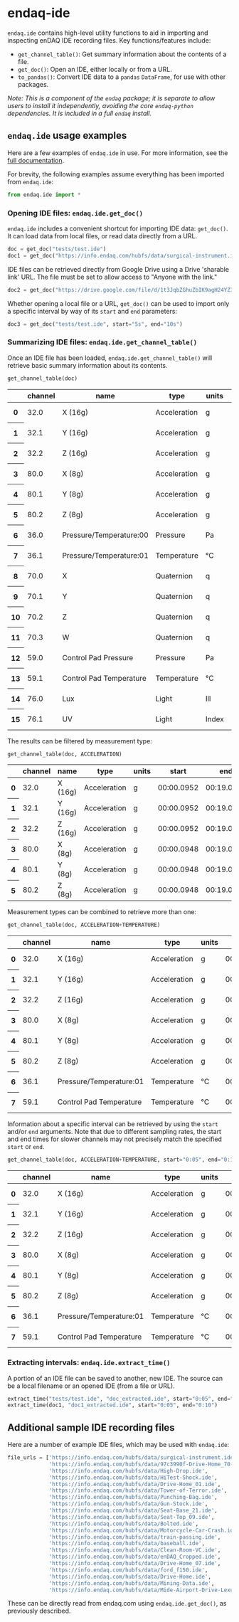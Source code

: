 # endaq-ide

`endaq.ide` contains high-level utility functions to aid in importing and inspecting enDAQ IDE recording files. Key functions/features include:

* `get_channel_table()`: Get summary information about the contents of a file.
* `get_doc()`: Open an IDE, either locally or from a URL.
* `to_pandas()`: Convert IDE data to a `pandas` `DataFrame`, for use with other packages.

*Note: This is a component of the `endaq` package; it is separate to allow users to install it independently, avoiding the core `endaq-python` dependencies. It is included in a full `endaq` install.*

## `endaq.ide` usage examples
Here are a few examples of `endaq.ide` in use. For more information, see the [full documentation]().

For brevity, the following examples assume everything has been imported from `endaq.ide`:
```python
from endaq.ide import *
```

### Opening IDE files: `endaq.ide.get_doc()`
`endaq.ide` includes a convenient shortcut for importing IDE data: `get_doc()`. It can load data from local files, or read data directly from a URL.


```python
doc = get_doc("tests/test.ide")
doc1 = get_doc("https://info.endaq.com/hubfs/data/surgical-instrument.ide")
```

IDE files can be retrieved directly from Google Drive using a Drive 'sharable link' URL. The file must be set to allow access to "Anyone with the link."


```python
doc2 = get_doc("https://drive.google.com/file/d/1t3JqbZGhuZbIK9agH24YZIdVE26-NOF5/view?usp=sharing")
```

Whether opening a local file or a URL, `get_doc()` can be used to import only a specific interval by way of its `start` and `end` parameters:


```python
doc3 = get_doc("tests/test.ide", start="5s", end="10s")
```

### Summarizing IDE files: `endaq.ide.get_channel_table()`
Once an IDE file has been loaded, `endaq.ide.get_channel_table()` will retrieve basic summary information about its contents.


```python
get_channel_table(doc)
```

<table id="T_d2cbb_">
  <thead>
    <tr>
      <th class="blank level0" >&nbsp;</th>
      <th class="col_heading level0 col0" >channel</th>
      <th class="col_heading level0 col1" >name</th>
      <th class="col_heading level0 col2" >type</th>
      <th class="col_heading level0 col3" >units</th>
      <th class="col_heading level0 col4" >start</th>
      <th class="col_heading level0 col5" >end</th>
      <th class="col_heading level0 col6" >duration</th>
      <th class="col_heading level0 col7" >samples</th>
      <th class="col_heading level0 col8" >rate</th>
    </tr>
  </thead>
  <tbody>
    <tr>
      <th id="T_d2cbb_level0_row0" class="row_heading level0 row0" >0</th>
      <td id="T_d2cbb_row0_col0" class="data row0 col0" >32.0</td>
      <td id="T_d2cbb_row0_col1" class="data row0 col1" >X (16g)</td>
      <td id="T_d2cbb_row0_col2" class="data row0 col2" >Acceleration</td>
      <td id="T_d2cbb_row0_col3" class="data row0 col3" >g</td>
      <td id="T_d2cbb_row0_col4" class="data row0 col4" >00:00.0952</td>
      <td id="T_d2cbb_row0_col5" class="data row0 col5" >00:19.0012</td>
      <td id="T_d2cbb_row0_col6" class="data row0 col6" >00:18.0059</td>
      <td id="T_d2cbb_row0_col7" class="data row0 col7" >7113</td>
      <td id="T_d2cbb_row0_col8" class="data row0 col8" >393.86 Hz</td>
    </tr>
    <tr>
      <th id="T_d2cbb_level0_row1" class="row_heading level0 row1" >1</th>
      <td id="T_d2cbb_row1_col0" class="data row1 col0" >32.1</td>
      <td id="T_d2cbb_row1_col1" class="data row1 col1" >Y (16g)</td>
      <td id="T_d2cbb_row1_col2" class="data row1 col2" >Acceleration</td>
      <td id="T_d2cbb_row1_col3" class="data row1 col3" >g</td>
      <td id="T_d2cbb_row1_col4" class="data row1 col4" >00:00.0952</td>
      <td id="T_d2cbb_row1_col5" class="data row1 col5" >00:19.0012</td>
      <td id="T_d2cbb_row1_col6" class="data row1 col6" >00:18.0059</td>
      <td id="T_d2cbb_row1_col7" class="data row1 col7" >7113</td>
      <td id="T_d2cbb_row1_col8" class="data row1 col8" >393.86 Hz</td>
    </tr>
    <tr>
      <th id="T_d2cbb_level0_row2" class="row_heading level0 row2" >2</th>
      <td id="T_d2cbb_row2_col0" class="data row2 col0" >32.2</td>
      <td id="T_d2cbb_row2_col1" class="data row2 col1" >Z (16g)</td>
      <td id="T_d2cbb_row2_col2" class="data row2 col2" >Acceleration</td>
      <td id="T_d2cbb_row2_col3" class="data row2 col3" >g</td>
      <td id="T_d2cbb_row2_col4" class="data row2 col4" >00:00.0952</td>
      <td id="T_d2cbb_row2_col5" class="data row2 col5" >00:19.0012</td>
      <td id="T_d2cbb_row2_col6" class="data row2 col6" >00:18.0059</td>
      <td id="T_d2cbb_row2_col7" class="data row2 col7" >7113</td>
      <td id="T_d2cbb_row2_col8" class="data row2 col8" >393.86 Hz</td>
    </tr>
    <tr>
      <th id="T_d2cbb_level0_row3" class="row_heading level0 row3" >3</th>
      <td id="T_d2cbb_row3_col0" class="data row3 col0" >80.0</td>
      <td id="T_d2cbb_row3_col1" class="data row3 col1" >X (8g)</td>
      <td id="T_d2cbb_row3_col2" class="data row3 col2" >Acceleration</td>
      <td id="T_d2cbb_row3_col3" class="data row3 col3" >g</td>
      <td id="T_d2cbb_row3_col4" class="data row3 col4" >00:00.0948</td>
      <td id="T_d2cbb_row3_col5" class="data row3 col5" >00:19.0013</td>
      <td id="T_d2cbb_row3_col6" class="data row3 col6" >00:18.0064</td>
      <td id="T_d2cbb_row3_col7" class="data row3 col7" >9070</td>
      <td id="T_d2cbb_row3_col8" class="data row3 col8" >502.09 Hz</td>
    </tr>
    <tr>
      <th id="T_d2cbb_level0_row4" class="row_heading level0 row4" >4</th>
      <td id="T_d2cbb_row4_col0" class="data row4 col0" >80.1</td>
      <td id="T_d2cbb_row4_col1" class="data row4 col1" >Y (8g)</td>
      <td id="T_d2cbb_row4_col2" class="data row4 col2" >Acceleration</td>
      <td id="T_d2cbb_row4_col3" class="data row4 col3" >g</td>
      <td id="T_d2cbb_row4_col4" class="data row4 col4" >00:00.0948</td>
      <td id="T_d2cbb_row4_col5" class="data row4 col5" >00:19.0013</td>
      <td id="T_d2cbb_row4_col6" class="data row4 col6" >00:18.0064</td>
      <td id="T_d2cbb_row4_col7" class="data row4 col7" >9070</td>
      <td id="T_d2cbb_row4_col8" class="data row4 col8" >502.09 Hz</td>
    </tr>
    <tr>
      <th id="T_d2cbb_level0_row5" class="row_heading level0 row5" >5</th>
      <td id="T_d2cbb_row5_col0" class="data row5 col0" >80.2</td>
      <td id="T_d2cbb_row5_col1" class="data row5 col1" >Z (8g)</td>
      <td id="T_d2cbb_row5_col2" class="data row5 col2" >Acceleration</td>
      <td id="T_d2cbb_row5_col3" class="data row5 col3" >g</td>
      <td id="T_d2cbb_row5_col4" class="data row5 col4" >00:00.0948</td>
      <td id="T_d2cbb_row5_col5" class="data row5 col5" >00:19.0013</td>
      <td id="T_d2cbb_row5_col6" class="data row5 col6" >00:18.0064</td>
      <td id="T_d2cbb_row5_col7" class="data row5 col7" >9070</td>
      <td id="T_d2cbb_row5_col8" class="data row5 col8" >502.09 Hz</td>
    </tr>
    <tr>
      <th id="T_d2cbb_level0_row6" class="row_heading level0 row6" >6</th>
      <td id="T_d2cbb_row6_col0" class="data row6 col0" >36.0</td>
      <td id="T_d2cbb_row6_col1" class="data row6 col1" >Pressure/Temperature:00</td>
      <td id="T_d2cbb_row6_col2" class="data row6 col2" >Pressure</td>
      <td id="T_d2cbb_row6_col3" class="data row6 col3" >Pa</td>
      <td id="T_d2cbb_row6_col4" class="data row6 col4" >00:00.0945</td>
      <td id="T_d2cbb_row6_col5" class="data row6 col5" >00:19.0175</td>
      <td id="T_d2cbb_row6_col6" class="data row6 col6" >00:18.0230</td>
      <td id="T_d2cbb_row6_col7" class="data row6 col7" >20</td>
      <td id="T_d2cbb_row6_col8" class="data row6 col8" >1.10 Hz</td>
    </tr>
    <tr>
      <th id="T_d2cbb_level0_row7" class="row_heading level0 row7" >7</th>
      <td id="T_d2cbb_row7_col0" class="data row7 col0" >36.1</td>
      <td id="T_d2cbb_row7_col1" class="data row7 col1" >Pressure/Temperature:01</td>
      <td id="T_d2cbb_row7_col2" class="data row7 col2" >Temperature</td>
      <td id="T_d2cbb_row7_col3" class="data row7 col3" >°C</td>
      <td id="T_d2cbb_row7_col4" class="data row7 col4" >00:00.0945</td>
      <td id="T_d2cbb_row7_col5" class="data row7 col5" >00:19.0175</td>
      <td id="T_d2cbb_row7_col6" class="data row7 col6" >00:18.0230</td>
      <td id="T_d2cbb_row7_col7" class="data row7 col7" >20</td>
      <td id="T_d2cbb_row7_col8" class="data row7 col8" >1.10 Hz</td>
    </tr>
    <tr>
      <th id="T_d2cbb_level0_row8" class="row_heading level0 row8" >8</th>
      <td id="T_d2cbb_row8_col0" class="data row8 col0" >70.0</td>
      <td id="T_d2cbb_row8_col1" class="data row8 col1" >X</td>
      <td id="T_d2cbb_row8_col2" class="data row8 col2" >Quaternion</td>
      <td id="T_d2cbb_row8_col3" class="data row8 col3" >q</td>
      <td id="T_d2cbb_row8_col4" class="data row8 col4" >00:01.0132</td>
      <td id="T_d2cbb_row8_col5" class="data row8 col5" >00:18.0954</td>
      <td id="T_d2cbb_row8_col6" class="data row8 col6" >00:17.0821</td>
      <td id="T_d2cbb_row8_col7" class="data row8 col7" >1755</td>
      <td id="T_d2cbb_row8_col8" class="data row8 col8" >98.47 Hz</td>
    </tr>
    <tr>
      <th id="T_d2cbb_level0_row9" class="row_heading level0 row9" >9</th>
      <td id="T_d2cbb_row9_col0" class="data row9 col0" >70.1</td>
      <td id="T_d2cbb_row9_col1" class="data row9 col1" >Y</td>
      <td id="T_d2cbb_row9_col2" class="data row9 col2" >Quaternion</td>
      <td id="T_d2cbb_row9_col3" class="data row9 col3" >q</td>
      <td id="T_d2cbb_row9_col4" class="data row9 col4" >00:01.0132</td>
      <td id="T_d2cbb_row9_col5" class="data row9 col5" >00:18.0954</td>
      <td id="T_d2cbb_row9_col6" class="data row9 col6" >00:17.0821</td>
      <td id="T_d2cbb_row9_col7" class="data row9 col7" >1755</td>
      <td id="T_d2cbb_row9_col8" class="data row9 col8" >98.47 Hz</td>
    </tr>
    <tr>
      <th id="T_d2cbb_level0_row10" class="row_heading level0 row10" >10</th>
      <td id="T_d2cbb_row10_col0" class="data row10 col0" >70.2</td>
      <td id="T_d2cbb_row10_col1" class="data row10 col1" >Z</td>
      <td id="T_d2cbb_row10_col2" class="data row10 col2" >Quaternion</td>
      <td id="T_d2cbb_row10_col3" class="data row10 col3" >q</td>
      <td id="T_d2cbb_row10_col4" class="data row10 col4" >00:01.0132</td>
      <td id="T_d2cbb_row10_col5" class="data row10 col5" >00:18.0954</td>
      <td id="T_d2cbb_row10_col6" class="data row10 col6" >00:17.0821</td>
      <td id="T_d2cbb_row10_col7" class="data row10 col7" >1755</td>
      <td id="T_d2cbb_row10_col8" class="data row10 col8" >98.47 Hz</td>
    </tr>
    <tr>
      <th id="T_d2cbb_level0_row11" class="row_heading level0 row11" >11</th>
      <td id="T_d2cbb_row11_col0" class="data row11 col0" >70.3</td>
      <td id="T_d2cbb_row11_col1" class="data row11 col1" >W</td>
      <td id="T_d2cbb_row11_col2" class="data row11 col2" >Quaternion</td>
      <td id="T_d2cbb_row11_col3" class="data row11 col3" >q</td>
      <td id="T_d2cbb_row11_col4" class="data row11 col4" >00:01.0132</td>
      <td id="T_d2cbb_row11_col5" class="data row11 col5" >00:18.0954</td>
      <td id="T_d2cbb_row11_col6" class="data row11 col6" >00:17.0821</td>
      <td id="T_d2cbb_row11_col7" class="data row11 col7" >1755</td>
      <td id="T_d2cbb_row11_col8" class="data row11 col8" >98.47 Hz</td>
    </tr>
    <tr>
      <th id="T_d2cbb_level0_row12" class="row_heading level0 row12" >12</th>
      <td id="T_d2cbb_row12_col0" class="data row12 col0" >59.0</td>
      <td id="T_d2cbb_row12_col1" class="data row12 col1" >Control Pad Pressure</td>
      <td id="T_d2cbb_row12_col2" class="data row12 col2" >Pressure</td>
      <td id="T_d2cbb_row12_col3" class="data row12 col3" >Pa</td>
      <td id="T_d2cbb_row12_col4" class="data row12 col4" >00:00.0979</td>
      <td id="T_d2cbb_row12_col5" class="data row12 col5" >00:18.0910</td>
      <td id="T_d2cbb_row12_col6" class="data row12 col6" >00:17.0931</td>
      <td id="T_d2cbb_row12_col7" class="data row12 col7" >180</td>
      <td id="T_d2cbb_row12_col8" class="data row12 col8" >10.04 Hz</td>
    </tr>
    <tr>
      <th id="T_d2cbb_level0_row13" class="row_heading level0 row13" >13</th>
      <td id="T_d2cbb_row13_col0" class="data row13 col0" >59.1</td>
      <td id="T_d2cbb_row13_col1" class="data row13 col1" >Control Pad Temperature</td>
      <td id="T_d2cbb_row13_col2" class="data row13 col2" >Temperature</td>
      <td id="T_d2cbb_row13_col3" class="data row13 col3" >°C</td>
      <td id="T_d2cbb_row13_col4" class="data row13 col4" >00:00.0979</td>
      <td id="T_d2cbb_row13_col5" class="data row13 col5" >00:18.0910</td>
      <td id="T_d2cbb_row13_col6" class="data row13 col6" >00:17.0931</td>
      <td id="T_d2cbb_row13_col7" class="data row13 col7" >180</td>
      <td id="T_d2cbb_row13_col8" class="data row13 col8" >10.04 Hz</td>
    </tr>
    <tr>
      <th id="T_d2cbb_level0_row14" class="row_heading level0 row14" >14</th>
      <td id="T_d2cbb_row14_col0" class="data row14 col0" >76.0</td>
      <td id="T_d2cbb_row14_col1" class="data row14 col1" >Lux</td>
      <td id="T_d2cbb_row14_col2" class="data row14 col2" >Light</td>
      <td id="T_d2cbb_row14_col3" class="data row14 col3" >Ill</td>
      <td id="T_d2cbb_row14_col4" class="data row14 col4" >00:00.0000</td>
      <td id="T_d2cbb_row14_col5" class="data row14 col5" >00:18.0737</td>
      <td id="T_d2cbb_row14_col6" class="data row14 col6" >00:18.0737</td>
      <td id="T_d2cbb_row14_col7" class="data row14 col7" >71</td>
      <td id="T_d2cbb_row14_col8" class="data row14 col8" >3.79 Hz</td>
    </tr>
    <tr>
      <th id="T_d2cbb_level0_row15" class="row_heading level0 row15" >15</th>
      <td id="T_d2cbb_row15_col0" class="data row15 col0" >76.1</td>
      <td id="T_d2cbb_row15_col1" class="data row15 col1" >UV</td>
      <td id="T_d2cbb_row15_col2" class="data row15 col2" >Light</td>
      <td id="T_d2cbb_row15_col3" class="data row15 col3" >Index</td>
      <td id="T_d2cbb_row15_col4" class="data row15 col4" >00:00.0000</td>
      <td id="T_d2cbb_row15_col5" class="data row15 col5" >00:18.0737</td>
      <td id="T_d2cbb_row15_col6" class="data row15 col6" >00:18.0737</td>
      <td id="T_d2cbb_row15_col7" class="data row15 col7" >71</td>
      <td id="T_d2cbb_row15_col8" class="data row15 col8" >3.79 Hz</td>
    </tr>
  </tbody>
</table>




The results can be filtered by measurement type:


```python
get_channel_table(doc, ACCELERATION)
```



<table id="T_9f9cf_">
  <thead>
    <tr>
      <th class="blank level0" >&nbsp;</th>
      <th class="col_heading level0 col0" >channel</th>
      <th class="col_heading level0 col1" >name</th>
      <th class="col_heading level0 col2" >type</th>
      <th class="col_heading level0 col3" >units</th>
      <th class="col_heading level0 col4" >start</th>
      <th class="col_heading level0 col5" >end</th>
      <th class="col_heading level0 col6" >duration</th>
      <th class="col_heading level0 col7" >samples</th>
      <th class="col_heading level0 col8" >rate</th>
    </tr>
  </thead>
  <tbody>
    <tr>
      <th id="T_9f9cf_level0_row0" class="row_heading level0 row0" >0</th>
      <td id="T_9f9cf_row0_col0" class="data row0 col0" >32.0</td>
      <td id="T_9f9cf_row0_col1" class="data row0 col1" >X (16g)</td>
      <td id="T_9f9cf_row0_col2" class="data row0 col2" >Acceleration</td>
      <td id="T_9f9cf_row0_col3" class="data row0 col3" >g</td>
      <td id="T_9f9cf_row0_col4" class="data row0 col4" >00:00.0952</td>
      <td id="T_9f9cf_row0_col5" class="data row0 col5" >00:19.0012</td>
      <td id="T_9f9cf_row0_col6" class="data row0 col6" >00:18.0059</td>
      <td id="T_9f9cf_row0_col7" class="data row0 col7" >7113</td>
      <td id="T_9f9cf_row0_col8" class="data row0 col8" >393.86 Hz</td>
    </tr>
    <tr>
      <th id="T_9f9cf_level0_row1" class="row_heading level0 row1" >1</th>
      <td id="T_9f9cf_row1_col0" class="data row1 col0" >32.1</td>
      <td id="T_9f9cf_row1_col1" class="data row1 col1" >Y (16g)</td>
      <td id="T_9f9cf_row1_col2" class="data row1 col2" >Acceleration</td>
      <td id="T_9f9cf_row1_col3" class="data row1 col3" >g</td>
      <td id="T_9f9cf_row1_col4" class="data row1 col4" >00:00.0952</td>
      <td id="T_9f9cf_row1_col5" class="data row1 col5" >00:19.0012</td>
      <td id="T_9f9cf_row1_col6" class="data row1 col6" >00:18.0059</td>
      <td id="T_9f9cf_row1_col7" class="data row1 col7" >7113</td>
      <td id="T_9f9cf_row1_col8" class="data row1 col8" >393.86 Hz</td>
    </tr>
    <tr>
      <th id="T_9f9cf_level0_row2" class="row_heading level0 row2" >2</th>
      <td id="T_9f9cf_row2_col0" class="data row2 col0" >32.2</td>
      <td id="T_9f9cf_row2_col1" class="data row2 col1" >Z (16g)</td>
      <td id="T_9f9cf_row2_col2" class="data row2 col2" >Acceleration</td>
      <td id="T_9f9cf_row2_col3" class="data row2 col3" >g</td>
      <td id="T_9f9cf_row2_col4" class="data row2 col4" >00:00.0952</td>
      <td id="T_9f9cf_row2_col5" class="data row2 col5" >00:19.0012</td>
      <td id="T_9f9cf_row2_col6" class="data row2 col6" >00:18.0059</td>
      <td id="T_9f9cf_row2_col7" class="data row2 col7" >7113</td>
      <td id="T_9f9cf_row2_col8" class="data row2 col8" >393.86 Hz</td>
    </tr>
    <tr>
      <th id="T_9f9cf_level0_row3" class="row_heading level0 row3" >3</th>
      <td id="T_9f9cf_row3_col0" class="data row3 col0" >80.0</td>
      <td id="T_9f9cf_row3_col1" class="data row3 col1" >X (8g)</td>
      <td id="T_9f9cf_row3_col2" class="data row3 col2" >Acceleration</td>
      <td id="T_9f9cf_row3_col3" class="data row3 col3" >g</td>
      <td id="T_9f9cf_row3_col4" class="data row3 col4" >00:00.0948</td>
      <td id="T_9f9cf_row3_col5" class="data row3 col5" >00:19.0013</td>
      <td id="T_9f9cf_row3_col6" class="data row3 col6" >00:18.0064</td>
      <td id="T_9f9cf_row3_col7" class="data row3 col7" >9070</td>
      <td id="T_9f9cf_row3_col8" class="data row3 col8" >502.09 Hz</td>
    </tr>
    <tr>
      <th id="T_9f9cf_level0_row4" class="row_heading level0 row4" >4</th>
      <td id="T_9f9cf_row4_col0" class="data row4 col0" >80.1</td>
      <td id="T_9f9cf_row4_col1" class="data row4 col1" >Y (8g)</td>
      <td id="T_9f9cf_row4_col2" class="data row4 col2" >Acceleration</td>
      <td id="T_9f9cf_row4_col3" class="data row4 col3" >g</td>
      <td id="T_9f9cf_row4_col4" class="data row4 col4" >00:00.0948</td>
      <td id="T_9f9cf_row4_col5" class="data row4 col5" >00:19.0013</td>
      <td id="T_9f9cf_row4_col6" class="data row4 col6" >00:18.0064</td>
      <td id="T_9f9cf_row4_col7" class="data row4 col7" >9070</td>
      <td id="T_9f9cf_row4_col8" class="data row4 col8" >502.09 Hz</td>
    </tr>
    <tr>
      <th id="T_9f9cf_level0_row5" class="row_heading level0 row5" >5</th>
      <td id="T_9f9cf_row5_col0" class="data row5 col0" >80.2</td>
      <td id="T_9f9cf_row5_col1" class="data row5 col1" >Z (8g)</td>
      <td id="T_9f9cf_row5_col2" class="data row5 col2" >Acceleration</td>
      <td id="T_9f9cf_row5_col3" class="data row5 col3" >g</td>
      <td id="T_9f9cf_row5_col4" class="data row5 col4" >00:00.0948</td>
      <td id="T_9f9cf_row5_col5" class="data row5 col5" >00:19.0013</td>
      <td id="T_9f9cf_row5_col6" class="data row5 col6" >00:18.0064</td>
      <td id="T_9f9cf_row5_col7" class="data row5 col7" >9070</td>
      <td id="T_9f9cf_row5_col8" class="data row5 col8" >502.09 Hz</td>
    </tr>
  </tbody>
</table>




Measurement types can be combined to retrieve more than one:


```python
get_channel_table(doc, ACCELERATION+TEMPERATURE)
```



<table id="T_68598_">
  <thead>
    <tr>
      <th class="blank level0" >&nbsp;</th>
      <th class="col_heading level0 col0" >channel</th>
      <th class="col_heading level0 col1" >name</th>
      <th class="col_heading level0 col2" >type</th>
      <th class="col_heading level0 col3" >units</th>
      <th class="col_heading level0 col4" >start</th>
      <th class="col_heading level0 col5" >end</th>
      <th class="col_heading level0 col6" >duration</th>
      <th class="col_heading level0 col7" >samples</th>
      <th class="col_heading level0 col8" >rate</th>
    </tr>
  </thead>
  <tbody>
    <tr>
      <th id="T_68598_level0_row0" class="row_heading level0 row0" >0</th>
      <td id="T_68598_row0_col0" class="data row0 col0" >32.0</td>
      <td id="T_68598_row0_col1" class="data row0 col1" >X (16g)</td>
      <td id="T_68598_row0_col2" class="data row0 col2" >Acceleration</td>
      <td id="T_68598_row0_col3" class="data row0 col3" >g</td>
      <td id="T_68598_row0_col4" class="data row0 col4" >00:00.0952</td>
      <td id="T_68598_row0_col5" class="data row0 col5" >00:19.0012</td>
      <td id="T_68598_row0_col6" class="data row0 col6" >00:18.0059</td>
      <td id="T_68598_row0_col7" class="data row0 col7" >7113</td>
      <td id="T_68598_row0_col8" class="data row0 col8" >393.86 Hz</td>
    </tr>
    <tr>
      <th id="T_68598_level0_row1" class="row_heading level0 row1" >1</th>
      <td id="T_68598_row1_col0" class="data row1 col0" >32.1</td>
      <td id="T_68598_row1_col1" class="data row1 col1" >Y (16g)</td>
      <td id="T_68598_row1_col2" class="data row1 col2" >Acceleration</td>
      <td id="T_68598_row1_col3" class="data row1 col3" >g</td>
      <td id="T_68598_row1_col4" class="data row1 col4" >00:00.0952</td>
      <td id="T_68598_row1_col5" class="data row1 col5" >00:19.0012</td>
      <td id="T_68598_row1_col6" class="data row1 col6" >00:18.0059</td>
      <td id="T_68598_row1_col7" class="data row1 col7" >7113</td>
      <td id="T_68598_row1_col8" class="data row1 col8" >393.86 Hz</td>
    </tr>
    <tr>
      <th id="T_68598_level0_row2" class="row_heading level0 row2" >2</th>
      <td id="T_68598_row2_col0" class="data row2 col0" >32.2</td>
      <td id="T_68598_row2_col1" class="data row2 col1" >Z (16g)</td>
      <td id="T_68598_row2_col2" class="data row2 col2" >Acceleration</td>
      <td id="T_68598_row2_col3" class="data row2 col3" >g</td>
      <td id="T_68598_row2_col4" class="data row2 col4" >00:00.0952</td>
      <td id="T_68598_row2_col5" class="data row2 col5" >00:19.0012</td>
      <td id="T_68598_row2_col6" class="data row2 col6" >00:18.0059</td>
      <td id="T_68598_row2_col7" class="data row2 col7" >7113</td>
      <td id="T_68598_row2_col8" class="data row2 col8" >393.86 Hz</td>
    </tr>
    <tr>
      <th id="T_68598_level0_row3" class="row_heading level0 row3" >3</th>
      <td id="T_68598_row3_col0" class="data row3 col0" >80.0</td>
      <td id="T_68598_row3_col1" class="data row3 col1" >X (8g)</td>
      <td id="T_68598_row3_col2" class="data row3 col2" >Acceleration</td>
      <td id="T_68598_row3_col3" class="data row3 col3" >g</td>
      <td id="T_68598_row3_col4" class="data row3 col4" >00:00.0948</td>
      <td id="T_68598_row3_col5" class="data row3 col5" >00:19.0013</td>
      <td id="T_68598_row3_col6" class="data row3 col6" >00:18.0064</td>
      <td id="T_68598_row3_col7" class="data row3 col7" >9070</td>
      <td id="T_68598_row3_col8" class="data row3 col8" >502.09 Hz</td>
    </tr>
    <tr>
      <th id="T_68598_level0_row4" class="row_heading level0 row4" >4</th>
      <td id="T_68598_row4_col0" class="data row4 col0" >80.1</td>
      <td id="T_68598_row4_col1" class="data row4 col1" >Y (8g)</td>
      <td id="T_68598_row4_col2" class="data row4 col2" >Acceleration</td>
      <td id="T_68598_row4_col3" class="data row4 col3" >g</td>
      <td id="T_68598_row4_col4" class="data row4 col4" >00:00.0948</td>
      <td id="T_68598_row4_col5" class="data row4 col5" >00:19.0013</td>
      <td id="T_68598_row4_col6" class="data row4 col6" >00:18.0064</td>
      <td id="T_68598_row4_col7" class="data row4 col7" >9070</td>
      <td id="T_68598_row4_col8" class="data row4 col8" >502.09 Hz</td>
    </tr>
    <tr>
      <th id="T_68598_level0_row5" class="row_heading level0 row5" >5</th>
      <td id="T_68598_row5_col0" class="data row5 col0" >80.2</td>
      <td id="T_68598_row5_col1" class="data row5 col1" >Z (8g)</td>
      <td id="T_68598_row5_col2" class="data row5 col2" >Acceleration</td>
      <td id="T_68598_row5_col3" class="data row5 col3" >g</td>
      <td id="T_68598_row5_col4" class="data row5 col4" >00:00.0948</td>
      <td id="T_68598_row5_col5" class="data row5 col5" >00:19.0013</td>
      <td id="T_68598_row5_col6" class="data row5 col6" >00:18.0064</td>
      <td id="T_68598_row5_col7" class="data row5 col7" >9070</td>
      <td id="T_68598_row5_col8" class="data row5 col8" >502.09 Hz</td>
    </tr>
    <tr>
      <th id="T_68598_level0_row6" class="row_heading level0 row6" >6</th>
      <td id="T_68598_row6_col0" class="data row6 col0" >36.1</td>
      <td id="T_68598_row6_col1" class="data row6 col1" >Pressure/Temperature:01</td>
      <td id="T_68598_row6_col2" class="data row6 col2" >Temperature</td>
      <td id="T_68598_row6_col3" class="data row6 col3" >°C</td>
      <td id="T_68598_row6_col4" class="data row6 col4" >00:00.0945</td>
      <td id="T_68598_row6_col5" class="data row6 col5" >00:19.0175</td>
      <td id="T_68598_row6_col6" class="data row6 col6" >00:18.0230</td>
      <td id="T_68598_row6_col7" class="data row6 col7" >20</td>
      <td id="T_68598_row6_col8" class="data row6 col8" >1.10 Hz</td>
    </tr>
    <tr>
      <th id="T_68598_level0_row7" class="row_heading level0 row7" >7</th>
      <td id="T_68598_row7_col0" class="data row7 col0" >59.1</td>
      <td id="T_68598_row7_col1" class="data row7 col1" >Control Pad Temperature</td>
      <td id="T_68598_row7_col2" class="data row7 col2" >Temperature</td>
      <td id="T_68598_row7_col3" class="data row7 col3" >°C</td>
      <td id="T_68598_row7_col4" class="data row7 col4" >00:00.0979</td>
      <td id="T_68598_row7_col5" class="data row7 col5" >00:18.0910</td>
      <td id="T_68598_row7_col6" class="data row7 col6" >00:17.0931</td>
      <td id="T_68598_row7_col7" class="data row7 col7" >180</td>
      <td id="T_68598_row7_col8" class="data row7 col8" >10.04 Hz</td>
    </tr>
  </tbody>
</table>




Information about a specific interval can be retrieved by using the `start` and/or `end` arguments. Note that due to different sampling rates, the start and end times for slower channels may not precisely match the specified `start` or `end`.


```python
get_channel_table(doc, ACCELERATION+TEMPERATURE, start="0:05", end="0:10")
```




<table id="T_6ade9_">
  <thead>
    <tr>
      <th class="blank level0" >&nbsp;</th>
      <th class="col_heading level0 col0" >channel</th>
      <th class="col_heading level0 col1" >name</th>
      <th class="col_heading level0 col2" >type</th>
      <th class="col_heading level0 col3" >units</th>
      <th class="col_heading level0 col4" >start</th>
      <th class="col_heading level0 col5" >end</th>
      <th class="col_heading level0 col6" >duration</th>
      <th class="col_heading level0 col7" >samples</th>
      <th class="col_heading level0 col8" >rate</th>
    </tr>
  </thead>
  <tbody>
    <tr>
      <th id="T_6ade9_level0_row0" class="row_heading level0 row0" >0</th>
      <td id="T_6ade9_row0_col0" class="data row0 col0" >32.0</td>
      <td id="T_6ade9_row0_col1" class="data row0 col1" >X (16g)</td>
      <td id="T_6ade9_row0_col2" class="data row0 col2" >Acceleration</td>
      <td id="T_6ade9_row0_col3" class="data row0 col3" >g</td>
      <td id="T_6ade9_row0_col4" class="data row0 col4" >00:05.0000</td>
      <td id="T_6ade9_row0_col5" class="data row0 col5" >00:10.0001</td>
      <td id="T_6ade9_row0_col6" class="data row0 col6" >00:05.0000</td>
      <td id="T_6ade9_row0_col7" class="data row0 col7" >1969</td>
      <td id="T_6ade9_row0_col8" class="data row0 col8" >393.75 Hz</td>
    </tr>
    <tr>
      <th id="T_6ade9_level0_row1" class="row_heading level0 row1" >1</th>
      <td id="T_6ade9_row1_col0" class="data row1 col0" >32.1</td>
      <td id="T_6ade9_row1_col1" class="data row1 col1" >Y (16g)</td>
      <td id="T_6ade9_row1_col2" class="data row1 col2" >Acceleration</td>
      <td id="T_6ade9_row1_col3" class="data row1 col3" >g</td>
      <td id="T_6ade9_row1_col4" class="data row1 col4" >00:05.0000</td>
      <td id="T_6ade9_row1_col5" class="data row1 col5" >00:10.0001</td>
      <td id="T_6ade9_row1_col6" class="data row1 col6" >00:05.0000</td>
      <td id="T_6ade9_row1_col7" class="data row1 col7" >1969</td>
      <td id="T_6ade9_row1_col8" class="data row1 col8" >393.75 Hz</td>
    </tr>
    <tr>
      <th id="T_6ade9_level0_row2" class="row_heading level0 row2" >2</th>
      <td id="T_6ade9_row2_col0" class="data row2 col0" >32.2</td>
      <td id="T_6ade9_row2_col1" class="data row2 col1" >Z (16g)</td>
      <td id="T_6ade9_row2_col2" class="data row2 col2" >Acceleration</td>
      <td id="T_6ade9_row2_col3" class="data row2 col3" >g</td>
      <td id="T_6ade9_row2_col4" class="data row2 col4" >00:05.0000</td>
      <td id="T_6ade9_row2_col5" class="data row2 col5" >00:10.0001</td>
      <td id="T_6ade9_row2_col6" class="data row2 col6" >00:05.0000</td>
      <td id="T_6ade9_row2_col7" class="data row2 col7" >1969</td>
      <td id="T_6ade9_row2_col8" class="data row2 col8" >393.75 Hz</td>
    </tr>
    <tr>
      <th id="T_6ade9_level0_row3" class="row_heading level0 row3" >3</th>
      <td id="T_6ade9_row3_col0" class="data row3 col0" >80.0</td>
      <td id="T_6ade9_row3_col1" class="data row3 col1" >X (8g)</td>
      <td id="T_6ade9_row3_col2" class="data row3 col2" >Acceleration</td>
      <td id="T_6ade9_row3_col3" class="data row3 col3" >g</td>
      <td id="T_6ade9_row3_col4" class="data row3 col4" >00:05.0000</td>
      <td id="T_6ade9_row3_col5" class="data row3 col5" >00:10.0001</td>
      <td id="T_6ade9_row3_col6" class="data row3 col6" >00:05.0000</td>
      <td id="T_6ade9_row3_col7" class="data row3 col7" >2510</td>
      <td id="T_6ade9_row3_col8" class="data row3 col8" >501.98 Hz</td>
    </tr>
    <tr>
      <th id="T_6ade9_level0_row4" class="row_heading level0 row4" >4</th>
      <td id="T_6ade9_row4_col0" class="data row4 col0" >80.1</td>
      <td id="T_6ade9_row4_col1" class="data row4 col1" >Y (8g)</td>
      <td id="T_6ade9_row4_col2" class="data row4 col2" >Acceleration</td>
      <td id="T_6ade9_row4_col3" class="data row4 col3" >g</td>
      <td id="T_6ade9_row4_col4" class="data row4 col4" >00:05.0000</td>
      <td id="T_6ade9_row4_col5" class="data row4 col5" >00:10.0001</td>
      <td id="T_6ade9_row4_col6" class="data row4 col6" >00:05.0000</td>
      <td id="T_6ade9_row4_col7" class="data row4 col7" >2510</td>
      <td id="T_6ade9_row4_col8" class="data row4 col8" >501.98 Hz</td>
    </tr>
    <tr>
      <th id="T_6ade9_level0_row5" class="row_heading level0 row5" >5</th>
      <td id="T_6ade9_row5_col0" class="data row5 col0" >80.2</td>
      <td id="T_6ade9_row5_col1" class="data row5 col1" >Z (8g)</td>
      <td id="T_6ade9_row5_col2" class="data row5 col2" >Acceleration</td>
      <td id="T_6ade9_row5_col3" class="data row5 col3" >g</td>
      <td id="T_6ade9_row5_col4" class="data row5 col4" >00:05.0000</td>
      <td id="T_6ade9_row5_col5" class="data row5 col5" >00:10.0001</td>
      <td id="T_6ade9_row5_col6" class="data row5 col6" >00:05.0000</td>
      <td id="T_6ade9_row5_col7" class="data row5 col7" >2510</td>
      <td id="T_6ade9_row5_col8" class="data row5 col8" >501.98 Hz</td>
    </tr>
    <tr>
      <th id="T_6ade9_level0_row6" class="row_heading level0 row6" >6</th>
      <td id="T_6ade9_row6_col0" class="data row6 col0" >36.1</td>
      <td id="T_6ade9_row6_col1" class="data row6 col1" >Pressure/Temperature:01</td>
      <td id="T_6ade9_row6_col2" class="data row6 col2" >Temperature</td>
      <td id="T_6ade9_row6_col3" class="data row6 col3" >°C</td>
      <td id="T_6ade9_row6_col4" class="data row6 col4" >00:04.0954</td>
      <td id="T_6ade9_row6_col5" class="data row6 col5" >00:10.0966</td>
      <td id="T_6ade9_row6_col6" class="data row6 col6" >00:06.0011</td>
      <td id="T_6ade9_row6_col7" class="data row6 col7" >6</td>
      <td id="T_6ade9_row6_col8" class="data row6 col8" >1.00 Hz</td>
    </tr>
    <tr>
      <th id="T_6ade9_level0_row7" class="row_heading level0 row7" >7</th>
      <td id="T_6ade9_row7_col0" class="data row7 col0" >59.1</td>
      <td id="T_6ade9_row7_col1" class="data row7 col1" >Control Pad Temperature</td>
      <td id="T_6ade9_row7_col2" class="data row7 col2" >Temperature</td>
      <td id="T_6ade9_row7_col3" class="data row7 col3" >°C</td>
      <td id="T_6ade9_row7_col4" class="data row7 col4" >00:05.0086</td>
      <td id="T_6ade9_row7_col5" class="data row7 col5" >00:10.0095</td>
      <td id="T_6ade9_row7_col6" class="data row7 col6" >00:05.0008</td>
      <td id="T_6ade9_row7_col7" class="data row7 col7" >50</td>
      <td id="T_6ade9_row7_col8" class="data row7 col8" >9.98 Hz</td>
    </tr>
  </tbody>
</table>


### Extracting intervals: `endaq.ide.extract_time()`
A portion of an IDE file can be saved to another, new IDE. The source can be a local filename or an opened IDE (from a file or URL).


```python
extract_time("tests/test.ide", "doc_extracted.ide", start="0:05", end="0:10")
extract_time(doc1, "doc1_extracted.ide", start="0:05", end="0:10")
```

## Additional sample IDE recording files
Here are a number of example IDE files, which may be used with `endaq.ide`:


```python
file_urls = ['https://info.endaq.com/hubfs/data/surgical-instrument.ide', 
             'https://info.endaq.com/hubfs/data/97c3990f-Drive-Home_70-1616632444.ide', 
             'https://info.endaq.com/hubfs/data/High-Drop.ide',
             'https://info.endaq.com/hubfs/data/HiTest-Shock.ide', 
             'https://info.endaq.com/hubfs/data/Drive-Home_01.ide', 
             'https://info.endaq.com/hubfs/data/Tower-of-Terror.ide',
             'https://info.endaq.com/hubfs/data/Punching-Bag.ide', 
             'https://info.endaq.com/hubfs/data/Gun-Stock.ide',
             'https://info.endaq.com/hubfs/data/Seat-Base_21.ide',
             'https://info.endaq.com/hubfs/data/Seat-Top_09.ide', 
             'https://info.endaq.com/hubfs/data/Bolted.ide',
             'https://info.endaq.com/hubfs/data/Motorcycle-Car-Crash.ide', 
             'https://info.endaq.com/hubfs/data/train-passing.ide', 
             'https://info.endaq.com/hubfs/data/baseball.ide',
             'https://info.endaq.com/hubfs/data/Clean-Room-VC.ide',
             'https://info.endaq.com/hubfs/data/enDAQ_Cropped.ide',
             'https://info.endaq.com/hubfs/data/Drive-Home_07.ide',
             'https://info.endaq.com/hubfs/data/ford_f150.ide',
             'https://info.endaq.com/hubfs/data/Drive-Home.ide',
             'https://info.endaq.com/hubfs/data/Mining-Data.ide',
             'https://info.endaq.com/hubfs/data/Mide-Airport-Drive-Lexus-Hybrid-Dash-W8.ide'] 
```
These can be directly read from endaq.com using `endaq.ide.get_doc()`, as previously described.

